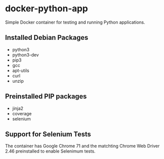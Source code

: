 # docker-python-app
Simple Docker container for testing and running Python applications.

## Installed Debian Packages

* python3
* python3-dev
* pip3
* gcc
* apt-utils
* curl
* unzip

## Preinstalled PIP packages

* jinja2
* coverage
* selenium

## Support for Selenium Tests

The container has Google Chrome 71 and the matchting Chrome Web Driver 2.46 preinstalled to enable Selenimum tests.
